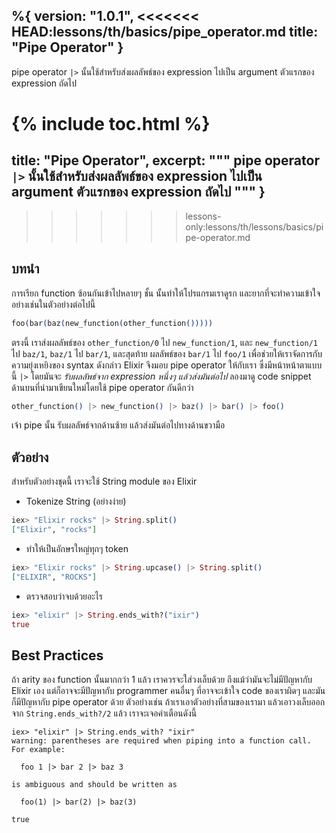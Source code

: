 %{
  version: "1.0.1",
<<<<<<< HEAD:lessons/th/basics/pipe_operator.md
  title: "Pipe Operator"
}
---

pipe operator `|>` นั้นใช้สำหรับส่งผลลัพธ์ของ expression ไปเป็น argument ตัวแรกของ expression ถัดไป

{% include toc.html %}
=======
  title: "Pipe Operator",
  excerpt: """
  pipe operator `|>` นั้นใช้สำหรับส่งผลลัพธ์ของ expression ไปเป็น argument ตัวแรกของ expression ถัดไป
  """
}
---
>>>>>>> lessons-only:lessons/th/lessons/basics/pipe-operator.md

## บทนำ

การเรียก function ซ้อนกันเข้าไปหลายๆ ชั้น นั้นทำให้โปรแกรมเราดูรก และยากที่จะทำความเข้าใจ อย่างเช่นในตัวอย่างต่อไปนี้


```elixir
foo(bar(baz(new_function(other_function()))))
```

ตรงนี้ เราส่งผลลัพธ์ของ `other_function/0` ไป `new_function/1`, และ `new_function/1` ไป `baz/1`, `baz/1` ไป `bar/1`, และสุดท้าย ผลลัพธ์ของ `bar/1` ไป `foo/1`
เพื่อช่วยให้เราจัดการกับความยุ่งเหยิงของ syntax ดังกล่าว Elixir จึงมอบ pipe operator ให้กับเรา ซึ่งมีหน้าหน้าตาแบบนี้ `|>` โดยมันจะ *รับผลลัพธ์จาก expression หนึ่งๆ แล้วส่งมันต่อไป*
ลองมาดู code snippet ด้านบนที่นำมาเขียนใหม่โดยใช้ pipe operator กันดีกว่า

```elixir
other_function() |> new_function() |> baz() |> bar() |> foo()
```

เจ้า pipe นั้น รับผลลัพธ์จากด้านซ้าย แล้วส่งมันต่อไปทางด้านขวามือ

## ตัวอย่าง

สำหรับตัวอย่างชุดนี้ เราจะใช้ String module ของ Elixir

- Tokenize String (อย่างง่าย)

```elixir
iex> "Elixir rocks" |> String.split()
["Elixir", "rocks"]
```

- ทำให้เป็นอักษรใหญ่ทุกๆ token

```elixir
iex> "Elixir rocks" |> String.upcase() |> String.split()
["ELIXIR", "ROCKS"]
```

- ตรวจสอบว่าจบด้วยอะไร

```elixir
iex> "elixir" |> String.ends_with?("ixir")
true
```

## Best Practices

ถ้า arity ของ function นั้นมากกว่า 1 แล้ว เราควรจะใส่วงเล็บด้วย ถึงแม้ว่ามันจะไม่มีปัญหากับ Elixir เอง แต่ก็อาจจะมีปัญหากับ programmer คนอื่นๆ ที่อาจจะเข้าใจ code ของเราผิดๆ และมันก็มีปัญหากับ pipe operator ด้วย ตัวอย่างเช่น ถ้าเราเอาตัวอย่างที่สามของเรามา แล้วเอาวงเล็บออกจาก `String.ends_with?/2` แล้ว เราจะเจอคำเตือนดังนี้

```shell
iex> "elixir" |> String.ends_with? "ixir"
warning: parentheses are required when piping into a function call. For example:

  foo 1 |> bar 2 |> baz 3

is ambiguous and should be written as

  foo(1) |> bar(2) |> baz(3)

true
```
